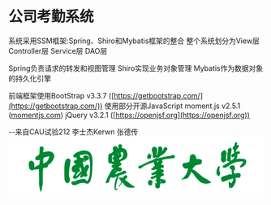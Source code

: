 # 公司考勤系统

系统采用SSM框架:Spring、Shiro和Mybatis框架的整合
整个系统划分为View层 Controller层 Service层 DAO层

Spring负责请求的转发和视图管理
Shiro实现业务对象管理
Mybatis作为数据对象的持久化引擎

前端框架使用BootStrap v3.3.7 ([https://getbootstrap.com/](https://getbootstrap.com/))
使用部分开源JavaScript
moment.js v2.5.1 ([momentjs.com](https://momentjs.com))
jQuery v3.2.1 ([https://openjsf.org](https://openjsf.org))

--来自CAU试验212 李士杰Kerwn 张德传
![cau.jpg](src%2Fmain%2Fwebapp%2Fimages%2Fcau.jpg)
